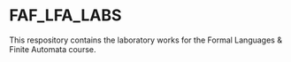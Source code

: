 # FAF_LFA_LABS
This respository contains the laboratory works for the Formal Languages &amp; Finite Automata course.

